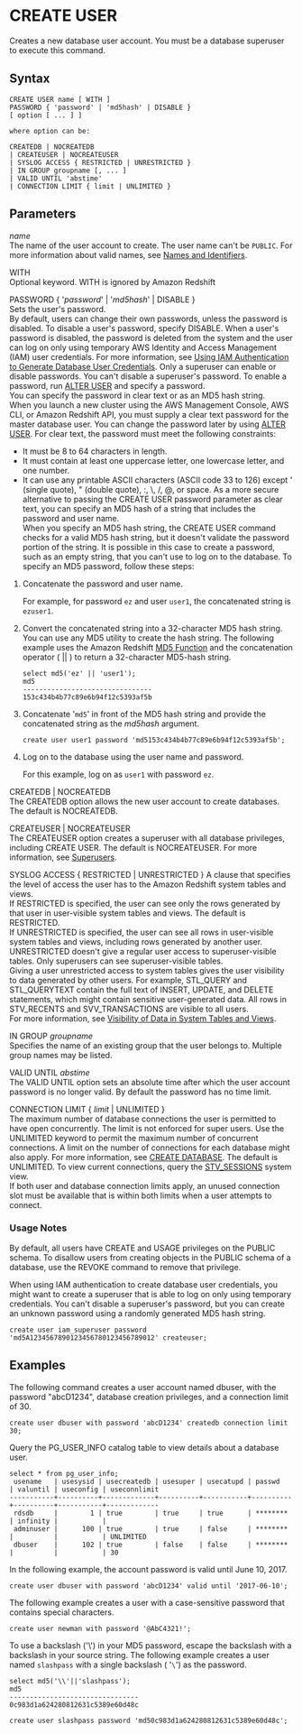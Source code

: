 # CREATE USER<a name="r_CREATE_USER"></a>

Creates a new database user account\. You must be a database superuser to execute this command\.

## Syntax<a name="r_CREATE_USER-synopsis"></a>

```
CREATE USER name [ WITH ] 
PASSWORD { 'password' | 'md5hash' | DISABLE }
[ option [ ... ] ]

where option can be:

CREATEDB | NOCREATEDB
| CREATEUSER | NOCREATEUSER
| SYSLOG ACCESS { RESTRICTED | UNRESTRICTED }
| IN GROUP groupname [, ... ]
| VALID UNTIL 'abstime'
| CONNECTION LIMIT { limit | UNLIMITED }
```

## Parameters<a name="r_CREATE_USER-parameters"></a>

 *name*   
The name of the user account to create\. The user name can't be `PUBLIC`\. For more information about valid names, see [Names and Identifiers](r_names.md)\.

WITH  
Optional keyword\. WITH is ignored by Amazon Redshift

PASSWORD \{ '*password*' \| '*md5hash*' \| DISABLE \}  
Sets the user's password\.   
By default, users can change their own passwords, unless the password is disabled\. To disable a user's password, specify DISABLE\. When a user's password is disabled, the password is deleted from the system and the user can log on only using temporary AWS Identity and Access Management \(IAM\) user credentials\. For more information, see [Using IAM Authentication to Generate Database User Credentials](https://docs.aws.amazon.com/redshift/latest/mgmt/generating-user-credentials.html)\. Only a superuser can enable or disable passwords\. You can't disable a superuser's password\. To enable a password, run [ALTER USER](r_ALTER_USER.md) and specify a password\.  
You can specify the password in clear text or as an MD5 hash string\.   
 When you launch a new cluster using the AWS Management Console, AWS CLI, or Amazon Redshift API, you must supply a clear text password for the master database user\. You can change the password later by using [ALTER USER](r_ALTER_USER.md)\. 
For clear text, the password must meet the following constraints:  
+ It must be 8 to 64 characters in length\.
+ It must contain at least one uppercase letter, one lowercase letter, and one number\.
+ It can use any printable ASCII characters \(ASCII code 33 to 126\) except ' \(single quote\), " \(double quote\), :, \\, /, @, or space\.
As a more secure alternative to passing the CREATE USER password parameter as clear text, you can specify an MD5 hash of a string that includes the password and user name\.   
When you specify an MD5 hash string, the CREATE USER command checks for a valid MD5 hash string, but it doesn't validate the password portion of the string\. It is possible in this case to create a password, such as an empty string, that you can't use to log on to the database\.
To specify an MD5 password, follow these steps:   

1. Concatenate the password and user name\. 

   For example, for password `ez` and user `user1`, the concatenated string is `ezuser1`\. 

1. Convert the concatenated string into a 32\-character MD5 hash string\. You can use any MD5 utility to create the hash string\. The following example uses the Amazon Redshift [MD5 Function](r_MD5.md) and the concatenation operator \( \|\| \) to return a 32\-character MD5\-hash string\. 

   ```
   select md5('ez' || 'user1');
   md5                             
   --------------------------------
   153c434b4b77c89e6b94f12c5393af5b
   ```

1. Concatenate '`md5`' in front of the MD5 hash string and provide the concatenated string as the *md5hash* argument\.

   ```
   create user user1 password 'md5153c434b4b77c89e6b94f12c5393af5b';
   ```

1. Log on to the database using the user name and password\. 

   For this example, log on as `user1` with password `ez`\. 

CREATEDB \| NOCREATEDB   
The CREATEDB option allows the new user account to create databases\. The default is NOCREATEDB\.

CREATEUSER \| NOCREATEUSER   
The CREATEUSER option creates a superuser with all database privileges, including CREATE USER\. The default is NOCREATEUSER\. For more information, see [Superusers](r_superusers.md)\.

SYSLOG ACCESS \{ RESTRICTED \| UNRESTRICTED \}  <a name="create-user-syslog-access"></a>
A clause that specifies the level of access the user has to the Amazon Redshift system tables and views\.   
If RESTRICTED is specified, the user can see only the rows generated by that user in user\-visible system tables and views\. The default is RESTRICTED\.   
If UNRESTRICTED is specified, the user can see all rows in user\-visible system tables and views, including rows generated by another user\. UNRESTRICTED doesn't give a regular user access to superuser\-visible tables\. Only superusers can see superuser\-visible tables\.   
Giving a user unrestricted access to system tables gives the user visibility to data generated by other users\. For example, STL\_QUERY and STL\_QUERYTEXT contain the full text of INSERT, UPDATE, and DELETE statements, which might contain sensitive user\-generated data\. 
All rows in STV\_RECENTS and SVV\_TRANSACTIONS are visible to all users\.   
For more information, see [Visibility of Data in System Tables and Views](c_visibility-of-data.md)\.

IN GROUP *groupname*   
Specifies the name of an existing group that the user belongs to\. Multiple group names may be listed\.

VALID UNTIL *abstime*   
The VALID UNTIL option sets an absolute time after which the user account password is no longer valid\. By default the password has no time limit\.

CONNECTION LIMIT \{ *limit* \| UNLIMITED \}   
The maximum number of database connections the user is permitted to have open concurrently\. The limit is not enforced for super users\. Use the UNLIMITED keyword to permit the maximum number of concurrent connections\.  A limit on the number of connections for each database might also apply\. For more information, see [CREATE DATABASE](r_CREATE_DATABASE.md)\. The default is UNLIMITED\. To view current connections, query the [STV\_SESSIONS](r_STV_SESSIONS.md) system view\.  
If both user and database connection limits apply, an unused connection slot must be available that is within both limits when a user attempts to connect\.

### Usage Notes<a name="create_user-usage-notes"></a>

By default, all users have CREATE and USAGE privileges on the PUBLIC schema\. To disallow users from creating objects in the PUBLIC schema of a database, use the REVOKE command to remove that privilege\.

When using IAM authentication to create database user credentials, you might want to create a superuser that is able to log on only using temporary credentials\. You can't disable a superuser's password, but you can create an unknown password using a randomly generated MD5 hash string\.

```
create user iam_superuser password 'md5A1234567890123456780123456789012' createuser;
```

## Examples<a name="r_CREATE_USER-examples"></a>

The following command creates a user account named dbuser, with the password "abcD1234", database creation privileges, and a connection limit of 30\.

```
create user dbuser with password 'abcD1234' createdb connection limit 30;
```

 Query the PG\_USER\_INFO catalog table to view details about a database user\. 

```
select * from pg_user_info;
 usename   | usesysid | usecreatedb | usesuper | usecatupd | passwd   | valuntil | useconfig | useconnlimit
-----------+----------+-------------+----------+-----------+----------+----------+-----------+-------------
 rdsdb     |        1 | true        | true     | true      | ******** | infinity |           |             
 adminuser |      100 | true        | true     | false     | ******** |          |           | UNLIMITED   
 dbuser    |      102 | true        | false    | false     | ******** |          |           | 30
```

In the following example, the account password is valid until June 10, 2017\.

```
create user dbuser with password 'abcD1234' valid until '2017-06-10';
```

 The following example creates a user with a case\-sensitive password that contains special characters\.

```
create user newman with password '@AbC4321!';
```

 To use a backslash \('\\'\) in your MD5 password, escape the backslash with a backslash in your source string\. The following example creates a user named `slashpass` with a single backslash \( '`\`'\) as the password\. 

```
select md5('\\'||'slashpass');
md5                             
--------------------------------
0c983d1a624280812631c5389e60d48c
 
create user slashpass password 'md50c983d1a624280812631c5389e60d48c';
```